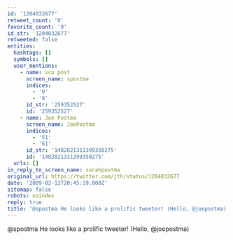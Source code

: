 ```yaml
---
id: '1204032677'
retweet_count: '0'
favorite_count: '0'
id_str: '1204032677'
retweeted: false
entities:
  hashtags: []
  symbols: []
  user_mentions:
    - name: sco post
      screen_name: spostma
      indices:
        - '0'
        - '8'
      id_str: '259352527'
      id: '259352527'
    - name: Joe Postma
      screen_name: JoePostma
      indices:
        - '51'
        - '61'
      id_str: '1482821311399350275'
      id: '1482821311399350275'
  urls: []
in_reply_to_screen_name: sarahpostma
original_url: https://twitter.com/jth/status/1204032677
date: '2009-02-12T20:45:19.000Z'
sitemap: false
robots: noindex
reply: true
title: '@spostma He looks like a prolific tweeter! (Hello, @joepostma)'
---
```


@spostma He looks like a prolific tweeter! (Hello, @joepostma)